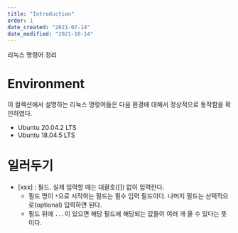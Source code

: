 ```yaml
---
title: "Introduction"
order: 1
date_created: "2021-07-14"
date_modified: "2021-10-14"
---
```


리눅스 명령어 정리

# Environment

이 컬렉션에서 설명하는 리눅스 명령어들은 다음 환경에 대해서 정상적으로 동작함을 확인하였다.

- Ubuntu 20.04.2 LTS
- Ubuntu 18.04.5 LTS

# 일러두기

- [xxx] : 필드. 실제 입력할 때는 대괄호([]) 없이 입력한다.
  - 필드 명이 `*`으로 시작하는 필드는 필수 입력 필드이다. 나머지 필드는 선택적으로(optional) 입력하면 된다.
  - 필드 뒤에 `...`이 있으면 해당 필드에 해당되는 값들이 여러 개 올 수 있다는 뜻이다.